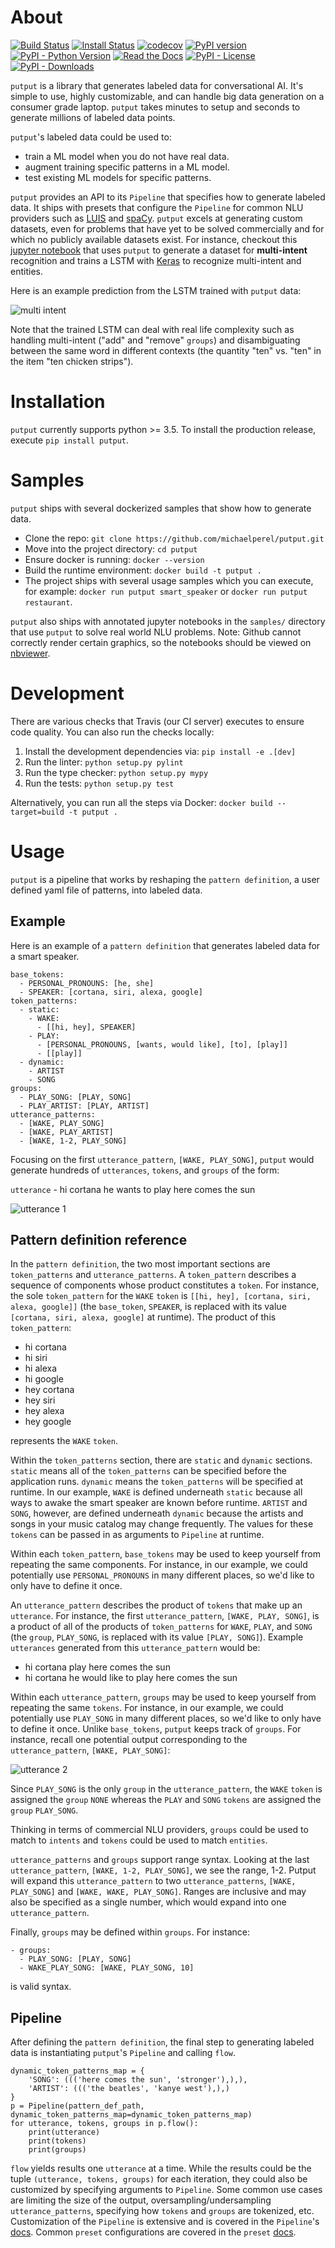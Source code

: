 # About
[![Build Status](https://travis-ci.org/michaelperel/putput.svg?branch=master)](https://travis-ci.org/michaelperel/putput)
[![Install Status](https://dev.azure.com/michaelsethperel/putput/_apis/build/status/michaelperel.putput?branchName=master)](https://dev.azure.com/michaelsethperel/putput/_build/latest?definitionId=1&branchName=master)
[![codecov](https://codecov.io/gh/michaelperel/putput/branch/master/graph/badge.svg)](https://codecov.io/gh/michaelperel/putput)
[![PyPI version](https://badge.fury.io/py/putput.svg)](https://badge.fury.io/py/putput)
[![PyPI - Python Version](https://img.shields.io/pypi/pyversions/putput.svg)](https://pypi.org/project/putput/)
[![Read the Docs](https://img.shields.io/readthedocs/putput.svg)](https://putput.readthedocs.io/en/latest/)
[![PyPI - License](https://img.shields.io/pypi/l/putput.svg)](https://pypi.org/project/putput/)
[![PyPI - Downloads](https://img.shields.io/pypi/dm/putput.svg)](https://pypi.org/project/putput/)

```putput``` is a library that generates labeled data for conversational AI. It's simple to use, highly customizable, and can handle big data generation on a consumer grade laptop. ```putput``` takes minutes to setup and seconds to generate millions of labeled data points.

```putput```'s labeled data could be used to:
* train a ML model when you do not have real data.
* augment training specific patterns in a ML model.
* test existing ML models for specific patterns.

```putput``` provides an API to its ```Pipeline``` that specifies how to generate labeled data. It ships with presets that configure the ```Pipeline``` for common NLU providers such as [LUIS](https://www.luis.ai/home) and [spaCy](https://spacy.io/). ```putput``` excels at generating custom datasets, even for problems that have yet to be solved commercially and for which no publicly available datasets exist. For instance, checkout this [jupyter notebook](https://nbviewer.jupyter.org/github/michaelperel/putput/blob/70bbda1499461aa8fe1fb642423fce76701ecc2b/samples/restaurant/lstm.ipynb) that uses ```putput``` to generate a dataset for **multi-intent** recognition and trains a LSTM with [Keras](https://keras.io/) to recognize multi-intent and entities.

Here is an example prediction from the LSTM trained with ```putput``` data:

![multi intent](./docs/_static/multiintent.png)

Note that the trained LSTM can deal with real life complexity such as handling multi-intent ("add" and "remove" ```groups```) and disambiguating between the same word in different contexts (the quantity "ten" vs. "ten" in the item "ten chicken strips").

# Installation
```putput``` currently supports python >= 3.5. To install the production release, execute ```pip install putput```.

# Samples
```putput``` ships with several dockerized samples that show how to generate data.

* Clone the repo:
  ```git clone https://github.com/michaelperel/putput.git```
* Move into the project directory:
  ```cd putput```
* Ensure docker is running:
  ```docker --version```
* Build the runtime environment:
  ```docker build -t putput .```
* The project ships with several usage samples which you can execute, for example:
  ```docker run putput smart_speaker``` or ```docker run putput restaurant```.

```putput``` also ships with annotated jupyter notebooks in the ```samples/``` directory that use ```putput``` to solve real world NLU problems. Note: Github cannot correctly render certain graphics, so the notebooks should be viewed on [nbviewer](https://nbviewer.jupyter.org/).

# Development
There are various checks that Travis (our CI server) executes to ensure code quality.
You can also run the checks locally:

1. Install the development dependencies via: ```pip install -e .[dev]```
2. Run the linter: ```python setup.py pylint```
3. Run the type checker: ```python setup.py mypy```
4. Run the tests: ```python setup.py test```

Alternatively, you can run all the steps via Docker: ```docker build --target=build -t putput .```

# Usage
```putput``` is a pipeline that works by reshaping the ```pattern definition```, a user defined yaml file of patterns, into labeled data.

## Example
Here is an example of a ```pattern definition``` that generates labeled data for a smart speaker.
```
base_tokens:
  - PERSONAL_PRONOUNS: [he, she]
  - SPEAKER: [cortana, siri, alexa, google]
token_patterns:
  - static:
    - WAKE:
      - [[hi, hey], SPEAKER]
    - PLAY:
      - [PERSONAL_PRONOUNS, [wants, would like], [to], [play]]
      - [[play]]
  - dynamic:
    - ARTIST
    - SONG
groups:
  - PLAY_SONG: [PLAY, SONG]
  - PLAY_ARTIST: [PLAY, ARTIST]
utterance_patterns:
  - [WAKE, PLAY_SONG]
  - [WAKE, PLAY_ARTIST]
  - [WAKE, 1-2, PLAY_SONG]
```

Focusing on the first ```utterance_pattern```, ```[WAKE, PLAY_SONG]```, ```putput``` would generate hundreds of ```utterances```, ```tokens```, and ```groups``` of the form:

```utterance``` - hi cortana he wants to play here comes the sun

![utterance 1](./docs/_static/utterance.png)

## Pattern definition reference
In the ```pattern definition```, the two most important sections are ```token_patterns``` and ```utterance_patterns```. A ```token_pattern``` describes a sequence of components whose product constitutes a ```token```. For instance, the sole ```token_pattern``` for the ```WAKE``` ```token``` is ```[[hi, hey], [cortana, siri, alexa, google]]``` (the ```base_token```, ```SPEAKER```, is replaced with its value ```[cortana, siri, alexa, google]``` at runtime). The product of this ```token_pattern```:
* hi cortana
* hi siri
* hi alexa
* hi google
* hey cortana
* hey siri
* hey alexa
* hey google

represents the ```WAKE``` ```token```.

Within the ```token_patterns``` section, there are ```static``` and ```dynamic``` sections. ```static``` means all of the ```token_patterns``` can be specified before the application runs. ```dynamic``` means the ```token_patterns``` will be specified at runtime. In our example, ```WAKE``` is defined underneath ```static``` because all ways to awake the smart speaker are known before runtime. ```ARTIST``` and ```SONG```, however, are defined underneath ```dynamic``` because the artists and songs in your music catalog may change frequently. The values for these ```tokens``` can be passed in as arguments to ```Pipeline``` at runtime.

Within each ```token_pattern```, ```base_tokens``` may be used to keep yourself from repeating the same components. For instance, in our example, we could potentially use ```PERSONAL_PRONOUNS``` in many different places, so we'd like to only have to define it once.

An ```utterance_pattern``` describes the product of ```tokens``` that make up an ```utterance```. For instance, the first ```utterance_pattern```, ```[WAKE, PLAY, SONG]```, is a product of all of the products of ```token_patterns``` for ```WAKE```, ```PLAY```, and ```SONG``` (the ```group```, ```PLAY_SONG```, is replaced with its value ```[PLAY, SONG]```). Example ```utterances``` generated from this ```utterance_pattern``` would be:
* hi cortana play here comes the sun
* hi cortana he would like to play here comes the sun

Within each ```utterance_pattern```, ```groups``` may be used to keep yourself from repeating the same ```tokens```. For instance, in our example, we could potentially use ```PLAY_SONG``` in many different places, so we'd like to only have to define it once. Unlike ```base_tokens```, ```putput``` keeps track of ```groups```. For instance, recall one potential output corresponding to the ```utterance_pattern```, ```[WAKE, PLAY_SONG]```:

![utterance 2](./docs/_static/utterance.png)

Since ```PLAY_SONG``` is the only ```group``` in the ```utterance_pattern```, the ```WAKE``` ```token``` is assigned the ```group``` ```NONE``` whereas the ```PLAY``` and ```SONG``` ```tokens``` are assigned the ```group``` ```PLAY_SONG```.

Thinking in terms of commercial NLU providers, ```groups``` could be used to match to ```intents``` and ```tokens``` could be used to match ```entities```.

```utterance_patterns``` and ```groups``` support range syntax. Looking at the last ```utterance_pattern```, ```[WAKE, 1-2, PLAY_SONG]```, we see the range, 1-2. Putput will expand this ```utterance_pattern``` to two ```utterance_patterns```, ```[WAKE, PLAY_SONG]``` and ```[WAKE, WAKE, PLAY_SONG]```. Ranges are inclusive and may also be specified as a single number, which would expand into one ```utterance_pattern```.

Finally, ```groups``` may be defined within ```groups```. For instance: 
```
- groups:
  - PLAY_SONG: [PLAY, SONG]
  - WAKE_PLAY_SONG: [WAKE, PLAY_SONG, 10]
```
is valid syntax.

## Pipeline
After defining the ```pattern definition```, the final step to generating labeled data is instantiating ```putput```'s ```Pipeline``` and calling ```flow```.
```
dynamic_token_patterns_map = {
    'SONG': ((('here comes the sun', 'stronger'),),),
    'ARTIST': ((('the beatles', 'kanye west'),),)
}
p = Pipeline(pattern_def_path, dynamic_token_patterns_map=dynamic_token_patterns_map)
for utterance, tokens, groups in p.flow():
    print(utterance)
    print(tokens)
    print(groups)
```
```flow``` yields results one ```utterance``` at a time. While the results could be the tuple ```(utterance, tokens, groups)``` for each iteration, they could also be customized by specifying arguments to ```Pipeline```. Some common use cases are limiting the size of the output, oversampling/undersampling ```utterance_patterns```, specifying how ```tokens``` and ```groups``` are tokenized, etc. Customization of the ```Pipeline``` is extensive and is covered in the ```Pipeline```'s [docs](https://putput.readthedocs.io/en/latest/source/putput.html). Common ```preset``` configurations are covered in the ```preset``` [docs](https://putput.readthedocs.io/en/latest/source/putput.presets.html).
